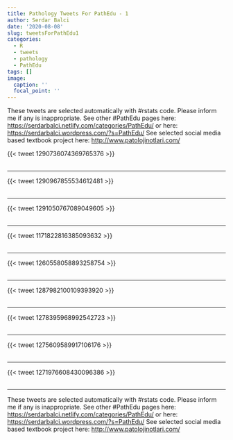 ```yaml
---
title: Pathology Tweets For PathEdu - 1
author: Serdar Balci
date: '2020-08-08'
slug: tweetsForPathEdu1
categories:
  - R
  - tweets
  - pathology
  - PathEdu
tags: []
image:
  caption: ''
  focal_point: ''
---
```



These tweets are selected automatically with #rstats code. Please inform me if any is inappropriate.
See other #PathEdu pages here: https://serdarbalci.netlify.com/categories/PathEdu/  or here: https://serdarbalci.wordpress.com/?s=PathEdu/ 
See selected social media based textbook project here: http://www.patolojinotlari.com/

{{< tweet 1290736074369765376 >}}
<br>
<br>
<hr>
{{< tweet 1290967855534612481 >}}
<br>
<br>
<hr>
{{< tweet 1291050767089049605 >}}
<br>
<br>
<hr>
{{< tweet 1171822816385093632 >}}
<br>
<br>
<hr>
{{< tweet 1260558058893258754 >}}
<br>
<br>
<hr>
{{< tweet 1287982100109393920 >}}
<br>
<br>
<hr>
{{< tweet 1278395968992542723 >}}
<br>
<br>
<hr>
{{< tweet 1275609589917106176 >}}
<br>
<br>
<hr>
{{< tweet 1271976608430096386 >}}
<br>
<br>
<hr>


These tweets are selected automatically with #rstats code. Please inform me if any is inappropriate.
See other #PathEdu pages here: https://serdarbalci.netlify.com/categories/PathEdu/  or here: https://serdarbalci.wordpress.com/?s=PathEdu/ 
See selected social media based textbook project here: http://www.patolojinotlari.com/
